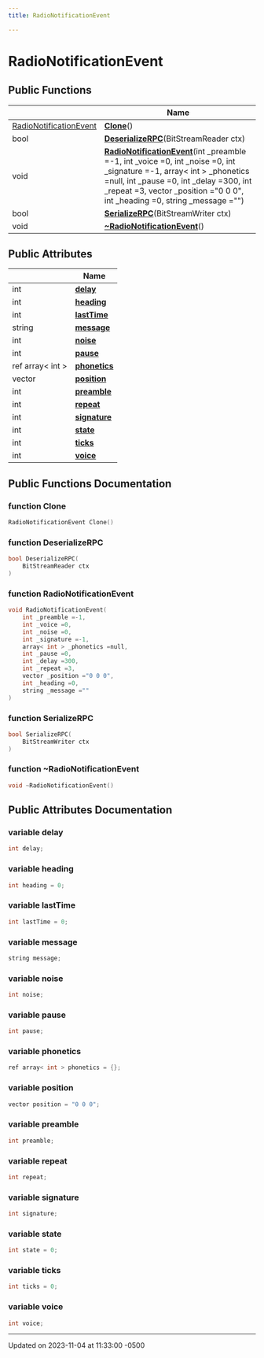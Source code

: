 ```yaml
---
title: RadioNotificationEvent

---
```


# RadioNotificationEvent





## Public Functions

|                | Name           |
| -------------- | -------------- |
| [RadioNotificationEvent](class_radio_notification_event.md) | **[Clone](class_radio_notification_event.md#function-clone)**() |
| bool | **[DeserializeRPC](class_radio_notification_event.md#function-deserializerpc)**(BitStreamReader ctx) |
| void | **[RadioNotificationEvent](class_radio_notification_event.md#function-radionotificationevent)**(int _preamble =-1, int _voice =0, int _noise =0, int _signature =-1, array< int > _phonetics =null, int _pause =0, int _delay =300, int _repeat =3, vector _position ="0 0 0", int _heading =0, string _message ="") |
| bool | **[SerializeRPC](class_radio_notification_event.md#function-serializerpc)**(BitStreamWriter ctx) |
| void | **[~RadioNotificationEvent](class_radio_notification_event.md#function-~radionotificationevent)**() |

## Public Attributes

|                | Name           |
| -------------- | -------------- |
| int | **[delay](class_radio_notification_event.md#variable-delay)**  |
| int | **[heading](class_radio_notification_event.md#variable-heading)**  |
| int | **[lastTime](class_radio_notification_event.md#variable-lasttime)**  |
| string | **[message](class_radio_notification_event.md#variable-message)**  |
| int | **[noise](class_radio_notification_event.md#variable-noise)**  |
| int | **[pause](class_radio_notification_event.md#variable-pause)**  |
| ref array< int > | **[phonetics](class_radio_notification_event.md#variable-phonetics)**  |
| vector | **[position](class_radio_notification_event.md#variable-position)**  |
| int | **[preamble](class_radio_notification_event.md#variable-preamble)**  |
| int | **[repeat](class_radio_notification_event.md#variable-repeat)**  |
| int | **[signature](class_radio_notification_event.md#variable-signature)**  |
| int | **[state](class_radio_notification_event.md#variable-state)**  |
| int | **[ticks](class_radio_notification_event.md#variable-ticks)**  |
| int | **[voice](class_radio_notification_event.md#variable-voice)**  |

## Public Functions Documentation

### function Clone

```cpp
RadioNotificationEvent Clone()
```


### function DeserializeRPC

```cpp
bool DeserializeRPC(
    BitStreamReader ctx
)
```


### function RadioNotificationEvent

```cpp
void RadioNotificationEvent(
    int _preamble =-1,
    int _voice =0,
    int _noise =0,
    int _signature =-1,
    array< int > _phonetics =null,
    int _pause =0,
    int _delay =300,
    int _repeat =3,
    vector _position ="0 0 0",
    int _heading =0,
    string _message =""
)
```


### function SerializeRPC

```cpp
bool SerializeRPC(
    BitStreamWriter ctx
)
```


### function ~RadioNotificationEvent

```cpp
void ~RadioNotificationEvent()
```


## Public Attributes Documentation

### variable delay

```cpp
int delay;
```


### variable heading

```cpp
int heading = 0;
```


### variable lastTime

```cpp
int lastTime = 0;
```


### variable message

```cpp
string message;
```


### variable noise

```cpp
int noise;
```


### variable pause

```cpp
int pause;
```


### variable phonetics

```cpp
ref array< int > phonetics = {};
```


### variable position

```cpp
vector position = "0 0 0";
```


### variable preamble

```cpp
int preamble;
```


### variable repeat

```cpp
int repeat;
```


### variable signature

```cpp
int signature;
```


### variable state

```cpp
int state = 0;
```


### variable ticks

```cpp
int ticks = 0;
```


### variable voice

```cpp
int voice;
```


-------------------------------

Updated on 2023-11-04 at 11:33:00 -0500